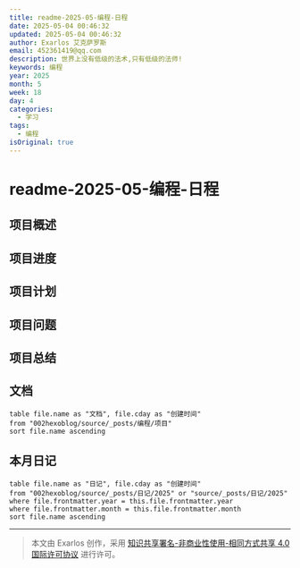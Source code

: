 ```yaml
---
title: readme-2025-05-编程-日程
date: 2025-05-04 00:46:32
updated: 2025-05-04 00:46:32
author: Exarlos 艾克萨罗斯
email: 452361419@qq.com
description: 世界上没有低级的法术,只有低级的法师!
keywords: 编程
year: 2025
month: 5
week: 18
day: 4
categories:
  - 学习
tags:
  - 编程
isOriginal: true
---
```


# readme-2025-05-编程-日程


## 项目概述

## 项目进度

## 项目计划

## 项目问题

## 项目总结

## 文档
```dataview
table file.name as "文档", file.cday as "创建时间"
from "002hexoblog/source/_posts/编程/项目" 
sort file.name ascending
```

## 本月日记
```dataview
table file.name as "日记", file.cday as "创建时间"
from "002hexoblog/source/_posts/日记/2025" or "source/_posts/日记/2025"
where file.frontmatter.year = this.file.frontmatter.year
where file.frontmatter.month = this.file.frontmatter.month
sort file.name ascending
```

---
> 本文由 Exarlos 创作，采用 [知识共享署名-非商业性使用-相同方式共享 4.0 国际许可协议](http://creativecommons.org/licenses/by-nc-sa/4.0/) 进行许可。

<!-- Obsidian 元数据 (不会影响 Hexo 解析) -->
<!-- 
创建时间: 2025-05-04-星期日 00:46 
year: 2025
month: 05
week: 18
day: 04
-->